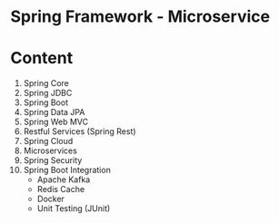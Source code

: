 # Spring Framework - Microservice
# Content
1. Spring Core
2. Spring JDBC
3. Spring Boot
4. Spring Data JPA
5. Spring Web MVC
6. Restful Services (Spring Rest)
7. Spring Cloud
8. Microservices
9. Spring Security
10. Spring Boot Integration
    - Apache Kafka
    - Redis Cache
    - Docker
    - Unit Testing (JUnit)
